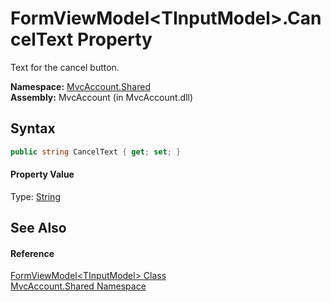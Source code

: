 FormViewModel&lt;TInputModel>.CancelText Property
=================================================
Text for the cancel button.

**Namespace:** [MvcAccount.Shared][1]  
**Assembly:** MvcAccount (in MvcAccount.dll)

Syntax
------

```csharp
public string CancelText { get; set; }
```

#### Property Value
Type: [String][2]

See Also
--------

#### Reference
[FormViewModel&lt;TInputModel> Class][3]  
[MvcAccount.Shared Namespace][1]  

[1]: ../README.md
[2]: http://msdn.microsoft.com/en-us/library/s1wwdcbf
[3]: README.md